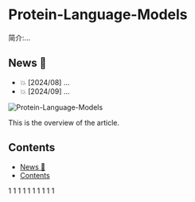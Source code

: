 # Protein-Language-Models

简介:...


## News 🌟

- 💥 [2024/08] ...
- 💥 [2024/09] ...

![Protein-Language-Models](https://github.com/shuxiang111/Protein-Language-Models/blob/c71da17722411fb364288d313198d37384f8049d/figures/overview.png)

This is the overview of the article.


## Contents
- [News 🌟](#-News)
- [Contents](#-Contents)

















1
1
1
1
1
1
1
1
1
1
